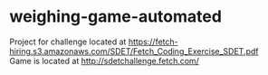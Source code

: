 # weighing-game-automated
Project for challenge located at https://fetch-hiring.s3.amazonaws.com/SDET/Fetch_Coding_Exercise_SDET.pdf </br>
Game is located at http://sdetchallenge.fetch.com/
